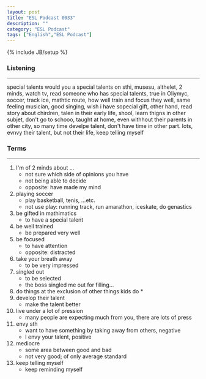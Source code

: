 ```yaml
---
layout: post
title: "ESL Podcast 0033"
description: ""
category: "ESL Podcast"
tags: ["English","ESL Podcast"]
---
```

{% include JB/setup %}

### Listening
-----
special talents
would you a special talents on sthi, musesu, althelet, 2 minds, watch tv, read someone who has special talents, true in Oliymyc, soccer, track ice, mathtic route, how well train and focus they well, same feeling musician, good singing, wish i have sopecial gift, other hand, read story about chirdren, talen in their early life, shool, learn thigns in other subjet, don't go to schooo, taught at home, even withhout their parents in other city, so many time develpe talent, don't have time in other part. lots, evnvy their talent, but not their life, keep telling myself

### Terms
--------
1. I'm of 2 minds about ...
    * not sure which side of opinions you have
    * not being able to decide
    * opposite: have made my mind
2. playing soccer
    * play basketball, tenis, ...etc.
    * not use play: running track, run amarathon, iceskate, do genastics
3. be gifted in mathimatics
    * to have a special talent
4. be well trained
    * be prepared very well
5. be focused
    * to have attention
    * opposite: distracted
6. take your breath away
    * to be very impressed
7. singled out
    * to be selected
    * the boss singled me out for filling...
8. do things at the exclusion of other things kids do
    * 
9. develop their talent
    * make the talent better
10. live under a lot of pression
    * many people are expecting much from you, there are lots of press
11. envy sth 
    * want to have something by taking away from others, negative
    * I envy your talent, positive
12. mediocre
    * some area between good and bad
    * not very good; of only average standard
13. keep telling myself
    * keep reminding myself